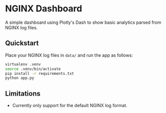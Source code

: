 # NGINX Dashboard

A simple dashboard using Plotly's Dash to show basic analytics parsed from NGINX
log files.

## Quickstart

Place your NGINX log files in `data/` and run the app as follows:

```bash
virtualenv .venv
source .venv/bin/activate
pip install -r requirements.txt
python app.py
```

## Limitations

- Currently only support for the default NGINX log format.
